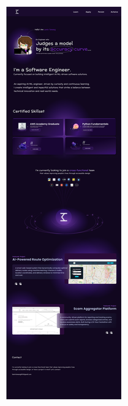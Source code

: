 ![Image](https://github.com/Lamin-Tamang/Portfolio/blob/bb36e3b2125a7700496b77f3d8bd0dcf4e16c09a/mypicc.png)
